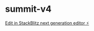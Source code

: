 # summit-v4

[Edit in StackBlitz next generation editor ⚡️](https://stackblitz.com/~/github.com/nebulagroup/summit-v4)